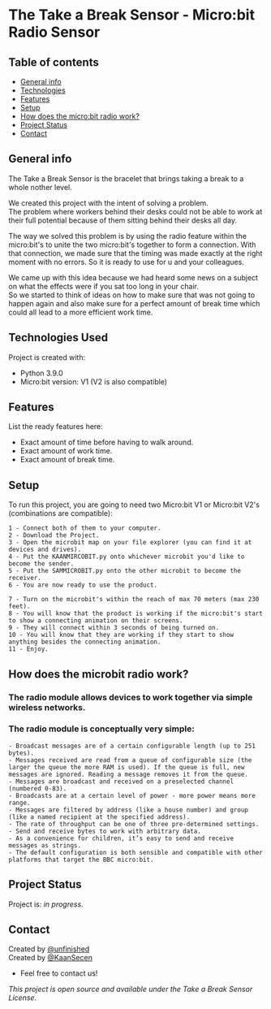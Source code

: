   
   
# The Take a Break Sensor - Micro:bit Radio Sensor

## Table of contents
* [General info](#general-info)
* [Technologies](#technologies-used)
* [Features](#features)
* [Setup](#setup)
* [How does the micro:bit radio work?](#how-does-the-microbit-radio-work?)
* [Project Status](#project-status)
* [Contact](#contact)

## General info
The Take a Break Sensor is the bracelet that brings taking a break to a whole nother level.  
  
We created this project with the intent of solving a problem.  
The problem where workers behind their desks could not be able to work at their full potential because of them sitting behind their desks all day.

The way we solved this problem is by using the radio feature within the micro:bit's to unite the two micro:bit's together to form a connection.
With that connection, we made sure that the timing was made exactly at the right moment with no errors. 
So it is ready to use for u and your colleagues.

We came up with this idea because we had heard some news on a subject on what the effects were if you sat too long in your chair.  
So we started to think of ideas on how to make sure that was not going to happen again and also make sure for a perfect amount of break time which could all lead to a more efficient work time. 



## Technologies Used
Project is created with:
- Python 3.9.0
- Micro:bit version: V1 (V2 is also compatible)

## Features
List the ready features here:
- Exact amount of time before having to walk around.
- Exact amount of work time.
- Exact amount of break time.


## Setup
To run this project, you are going to need two Micro:bit V1 or Micro:bit V2's (combinations are compatible):

```
1 - Connect both of them to your computer.
2 - Download the Project.
3 - Open the microbit map on your file explorer (you can find it at devices and drives).
4 - Put the KAANMIRCOBIT.py onto whichever microbit you'd like to become the sender.
5 - Put the SAMMICROBIT.py onto the other microbit to become the receiver.
6 - You are now ready to use the product.

7 - Turn on the microbit's within the reach of max 70 meters (max 230 feet).
8 - You will know that the product is working if the micro:bit's start to show a connecting animation on their screens.
9 - They will connect within 3 seconds of being turned on.
10 - You will know that they are working if they start to show anything besides the connecting animation.
11 - Enjoy.
```


## How does the microbit radio work?

### The radio module allows devices to work together via simple wireless networks.

### The radio module is conceptually very simple:

    - Broadcast messages are of a certain configurable length (up to 251 bytes).
    - Messages received are read from a queue of configurable size (the larger the queue the more RAM is used). If the queue is full, new messages are ignored. Reading a message removes it from the queue.
    - Messages are broadcast and received on a preselected channel (numbered 0-83).
    - Broadcasts are at a certain level of power - more power means more range.
    - Messages are filtered by address (like a house number) and group (like a named recipient at the specified address).
    - The rate of throughput can be one of three pre-determined settings.
    - Send and receive bytes to work with arbitrary data.
    - As a convenience for children, it’s easy to send and receive messages as strings.
    - The default configuration is both sensible and compatible with other platforms that target the BBC micro:bit.


## Project Status
Project is: _in progress_. 

## Contact
Created by [@unfinished](https://www.unfinishedd.nl)  
Created by [@KaanSecen](https://www.kaansecen.nl)  

- Feel free to contact us!

_This project is open source and available under the Take a Break Sensor License_.